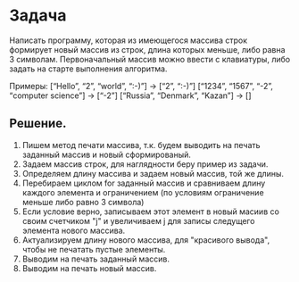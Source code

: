 # Задача
Написать программу, которая из имеющегося массива строк формирует новый массив из строк, длина которых меньше, либо равна 3 символам. Первоначальный массив можно ввести с клавиатуры, либо задать на старте выполнения алгоритма.

Примеры:
[“Hello”, “2”, “world”, “:-)”] → [“2”, “:-)”]
[“1234”, “1567”, “-2”, “computer science”] → [“-2”]
[“Russia”, “Denmark”, “Kazan”] → []

## Решение.
1. Пишем метод печати массива, т.к. будем выводить на печать заданный массив и новый сформированый.
1. Задаем массив строк, для наглядности беру пример из задачи.
1. Определяем длину массива и задаем новый массив, той же длины.
1. Перебираем циклом for заданный массив и сравниваем длину каждого элемента и ограничением (по условиям ограничение меньше либо равно 3 символа)
1. Если условие верно, записываем этот элемент в новый масиив со своим счетчиком "j" и увеличиваем j для записы следущего элемента нового массива.
1. Актуализируем длину нового массива, для "красивого вывода", чтобы не печатать пустые элементы.
1. Выводим на печать заданный массив.
1. Выводим на печать новый массив.


